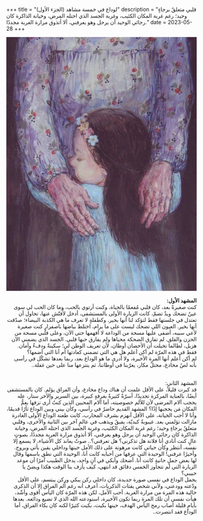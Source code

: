 +++
title = "لوداع في خمسة مشاهد (الجزء الأول)"
description = "قلبي متعلقٌ برجاءٍ وحيد؛ رغم غربة المكان الكئيب، وغربة الجسد الذي احتله المرض، وخيانة الذاكرة كان رجائي الوحيد أن يرحل وهو يعرفني، ألا أتذوق مرارة الغربة مجددًا."
date = 2023-05-28
+++

<div dir="rtl">

![alt](image.jpg)

<b>المشهد الأول:</b><br>
كنت صغيرةً بعد، كان قلبي مُفعمًا بالحياة، وكنت أرتوي بالحب، وما كان الحب لي سوى عينٌ تضحك ويدٌ تضمّ، كانت الزيارة الأولى بالمستشفى، أدخل لأُفتّش عنها، تحاول أن تعتدل في جلستها فقط لتؤكد لنا أنها بخير. وكطفلةٍ لا تعرف ما هي الكذبة البيضاء؛ صدّقت أنها بخير. العيون اللي تضحك ليست على ما يرام، اختلط بياضها باصفرارٍ كنت صغيرة لأعي سببه، أضفى عليها مسحة من الوداعة لا أفهمها حتى الآن، وعلى قلبي مسحة من الحزن والقلق. لم تفارق الضحكة محياها ولم يفارق حبها قلبي. الجسد الذي يضمني الآن هزيل، لطالما تخيلت أن الأحضان أوطان، لأن تعريف الوطن لي؛ سكينةٌ ودفءٌ وأمان. فقط في هذه المرّة لم أكن أعلم هل هي التي تضمنى كعادتها أم أنا التي أضمها؟<br>
لم أكن أعلم أنها المرة الأخيرة، ولا أدرى ما هو الوداع بعد، ربما بعدها تشكّل في رأسى بأنه لصٌ مخادع، محتلٌ مكار، يغرّبنا في أوطاننا، ثم ينتزعها منا على حين غفلة..<br>

<br>
المشهد الثاني:<br>
قد كبرت قليلاً، على الأقل علمت أن هناك وداع مخادع، وأن الفراق يؤلم. كان بالمستشفى أيضًا، بالعناية المركزة تحديدًا، أسرّةٌ كثيرةٌ بغرفةٍ كبيرة، بين السرير والآخر ستار، عله يحجب آلام المرضى لأن للألم خصوصيته، أما آلام المحبين الذين كنتُ أرى نزفها يعمُّ المكان مَن يحجبها إذًا؟ المشهد القديم حاضرٌ في رأسي، وكأن بيني وبين الوداع ثأرًا قديمًا، وأنا لا أحب الخيانة، على الأقل أنهزم بشرف المحارب، كانت طعنة الوداع الأولى الغادرة مازالت تؤلمني بعد. غيبوبةٌ كبديّة، يفيقُ ويذهب في عالمٍ آخر بين الثانية والأخرى، وقلبي متعلقٌ برجاءٍ وحيد؛ رغم غربة المكان الكئيب، وغربة الجسد الذي احتله المرض، وخيانة الذاكرة كان رجائي الوحيد أن يرحل وهو يعرفني، ألا أتذوق مرارة الغربة مجددًا، بصوتٍ عالٍ كنت أنادي أنا فلانة هل تذكرني؟ هل تعرفني؟.. صوتٌ يعاند كل الأشياء، لا يسمع إلا نفسه، أنتظر وكأن حياتي كانت مرهونة على ذلك الأمل حينها وداخلي يقين يأتي ويروح. وأخيرًا عرفني! الوحيدة التي عرفها من أحبابه كانت أنا، الوحيدة التي نطق باسمها وقال لها بعض جملٍ حانيةٍ كانت أنا. أضحك وأبكي في آنٍ واحد، يدخل الطبيب آمرًا أن موعد الزيارة التي لم تتجاوز الخمس دقائق قد انتهى، كيف يأزف بنا الوقت هكذا ويضنّ يا حبيبي؟<br>
يحمل الوداع في نفسى صورة جديدة، كان داخلي ركن يبكي وركن يبتسم، على الأقل ودّعته وودعني، ولأني شخص يقتات الذكريات، أعرف أنه رغم أَلم الفراق إلا أن الذكرى خالية هذه المرة من مرارة الغربة. أحب الأمل، لكن هذه المرّة كان اليأس أقوى وأشّد، هيأت نفسى أن تلك المرة ربما تكون الأخيرة، استودعته الله الذي لا تضيع ودائعه. بعدها بأيامٍ قليلة أصاب رمح اليأس الهدف، حينها بكيت، بكيت كثيرًا لكنه كان بكاء الفراق، أما الوداع فقد انتصرت..<br>

</div>

